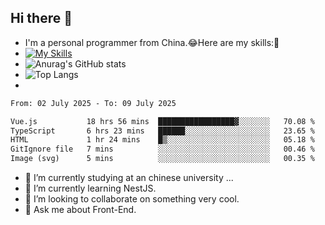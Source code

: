 ## Hi there 👋
- I'm a personal programmer from China.😂Here are my skills:🤔
- [![My Skills](https://skillicons.dev/icons?i=js,html,css,vue,typescript,java,golang)](https://skillicons.dev)
- ![Anurag's GitHub stats](https://github-readme-stats.vercel.app/api?username=FluffyChi-Xing&count_private=true&show_icons=true&theme=radical)
- ![Top Langs](https://github-readme-stats.vercel.app/api/top-langs/?username=FluffyChi-Xing)
- <!--START_SECTION:waka-->

```txt
From: 02 July 2025 - To: 09 July 2025

Vue.js           18 hrs 56 mins  █████████████████▓░░░░░░░   70.08 %
TypeScript       6 hrs 23 mins   ██████░░░░░░░░░░░░░░░░░░░   23.65 %
HTML             1 hr 24 mins    █▒░░░░░░░░░░░░░░░░░░░░░░░   05.18 %
GitIgnore file   7 mins          ░░░░░░░░░░░░░░░░░░░░░░░░░   00.46 %
Image (svg)      5 mins          ░░░░░░░░░░░░░░░░░░░░░░░░░   00.35 %
```

<!--END_SECTION:waka-->
- 🔭 I’m currently studying at an chinese university ...
- 🌱 I’m currently learning NestJS.
- 👯 I’m looking to collaborate on something very cool.
- 💬 Ask me about Front-End.
